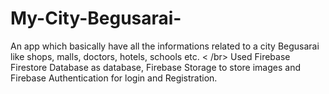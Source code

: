 # My-City-Begusarai-
An app which basically have all the informations related to a city Begusarai like shops, malls, doctors, hotels, schools etc.
< /br>
Used Firebase Firestore Database as database, Firebase Storage to store images and Firebase Authentication for login and Registration.
